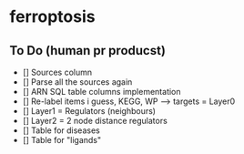 # ferroptosis
## To Do (human pr producst)
- [] Sources column
- [] Parse all the sources again
- [] ARN SQL table columns implementation
- [] Re-label items i guess, KEGG, WP —> targets = Layer0
- [] Layer1 = Regulators (neighbours)
- [] Layer2 = 2 node distance regulators
- [] Table for diseases
- [] Table for "ligands"


